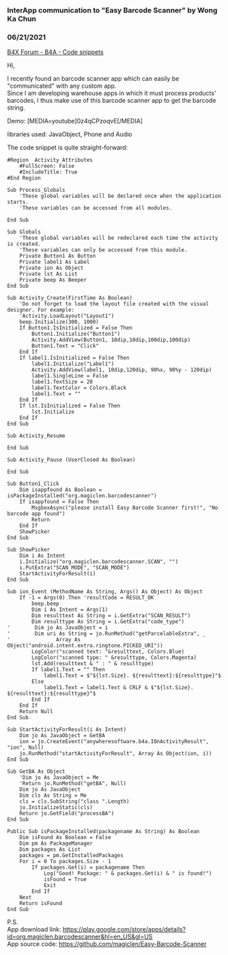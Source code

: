 ### InterApp communication to "Easy Barcode Scanner" by Wong Ka Chun
### 06/21/2021
[B4X Forum - B4A - Code snippets](https://www.b4x.com/android/forum/threads/131827/)

Hi,  
  
I recently found an barcode scanner app which can easily be "communicated" with any custom app.  
Since I am developing warehouse apps in which it must process products' barcodes, I thus make use of this barcode scanner app to get the barcode string.  
  
Demo: [MEDIA=youtube]0z4qCPzoqvE[/MEDIA]  
  
libraries used: JavaObject, Phone and Audio  
  
The code snippet is quite straight-forward:  

```B4X
#Region  Activity Attributes  
    #FullScreen: False  
    #IncludeTitle: True  
#End Region  
  
Sub Process_Globals  
    'These global variables will be declared once when the application starts.  
    'These variables can be accessed from all modules.  
  
End Sub  
  
Sub Globals  
    'These global variables will be redeclared each time the activity is created.  
    'These variables can only be accessed from this module.  
    Private Button1 As Button  
    Private label1 As Label  
    Private ion As Object  
    Private lst As List  
    Private beep As Beeper  
End Sub  
  
Sub Activity_Create(FirstTime As Boolean)  
    'Do not forget to load the layout file created with the visual designer. For example:  
    'Activity.LoadLayout("Layout1")  
    beep.Initialize(300, 1000)  
    If Button1.IsInitialized = False Then  
        Button1.Initialize("Button1")  
        Activity.AddView(Button1, 10dip,10dip,100dip,100dip)  
        Button1.Text = "Click"  
    End If  
    If label1.IsInitialized = False Then  
        label1.Initialize("Label1")  
        Activity.AddView(label1, 10dip,120dip, 90%x, 90%y - 120dip)  
        label1.SingleLine = False  
        label1.TextSize = 20  
        label1.TextColor = Colors.Black  
        label1.Text = ""        
    End If  
    If lst.IsInitialized = False Then  
        lst.Initialize  
    End If  
End Sub  
  
Sub Activity_Resume  
  
End Sub  
  
Sub Activity_Pause (UserClosed As Boolean)  
  
End Sub  
  
Sub Button1_Click    
    Dim isappfound As Boolean = isPackageInstalled("org.magiclen.barcodescanner")  
    If isappfound = False Then  
        MsgboxAsync("please install Easy Barcode Scanner first!", "No barcode app found")  
        Return  
    End If    
    ShowPicker  
End Sub  
  
Sub ShowPicker  
    Dim i As Intent  
    i.Initialize("org.magiclen.barcodescanner.SCAN", "")  
    i.PutExtra("SCAN_MODE", "SCAN_MODE")  
    StartActivityForResult(i)  
End Sub  
  
Sub ion_Event (MethodName As String, Args() As Object) As Object  
    If -1 = Args(0) Then 'resultCode = RESULT_OK  
        beep.beep  
        Dim i As Intent = Args(1)  
        Dim resulttext As String = i.GetExtra("SCAN_RESULT")  
        Dim resulttype As String = i.GetExtra("code_type")  
'        Dim jo As JavaObject = i  
'        Dim uri As String = jo.RunMethod("getParcelableExtra", _  
'               Array As Object("android.intent.extra.ringtone.PICKED_URI"))  
        LogColor("scanned text: "&resulttext, Colors.Blue)        
        LogColor("scanned type: " &resulttype, Colors.Magenta)  
        lst.Add(resulttext & " : " & resulttype)  
        If label1.Text = "" Then            
            label1.Text = $"${lst.Size}. ${resulttext}:${resulttype}"$  
        Else  
            label1.Text = label1.Text & CRLF & $"${lst.Size}. ${resulttext}:${resulttype}"$  
        End If        
    End If  
    Return Null  
End Sub  
  
Sub StartActivityForResult(i As Intent)  
    Dim jo As JavaObject = GetBA  
    ion = jo.CreateEvent("anywheresoftware.b4a.IOnActivityResult", "ion", Null)  
    jo.RunMethod("startActivityForResult", Array As Object(ion, i))  
End Sub  
  
Sub GetBA As Object  
    'Dim jo As JavaObject = Me  
    'Return jo.RunMethod("getBA", Null)  
    Dim jo As JavaObject  
    Dim cls As String = Me  
    cls = cls.SubString("class ".Length)  
    jo.InitializeStatic(cls)  
    Return jo.GetField("processBA")  
End Sub  
  
Public Sub isPackageInstalled(packagename As String) As Boolean  
    Dim isFound As Boolean = False  
    Dim pm As PackageManager  
    Dim packages As List  
    packages = pm.GetInstalledPackages  
    For i = 0 To packages.Size - 1  
        If packages.Get(i) = packagename Then  
            Log("Good! Package: " & packages.Get(i) & " is found!")  
            isFound = True  
            Exit  
        End If  
    Next  
    Return isFound  
End Sub
```

  
  
P.S.  
App download link: <https://play.google.com/store/apps/details?id=org.magiclen.barcodescanner&hl=en_US&gl=US>  
App source code: <https://github.com/magiclen/Easy-Barcode-Scanner>
